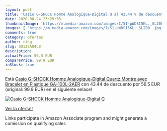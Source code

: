```yaml
---
layout: post
title: 'Casio G-SHOCK Homme Analogique-Digital Q al 43.44 % de descuento'
date: 2020-08-24 23:29:33
thumbnailImage: 'https://m.media-amazon.com/images/I/51-pWDSI5KL._SL200_.jpg'
images: [ 'https://m.media-amazon.com/images/I/51-pWDSI5KL._SL200_.jpg' ]
comments: true
category: ofertas
author: ring
slug: B01J8AO4L8
description:
actualPrice: 56.5 EUR
comparePrice: 99.9 EUR
inStock: true
---
```


Está [Casio G-SHOCK Homme Analogique-Digital Quartz Montre avec Bracelet en Plastique GA-100L-2AER](https://www.amazon.fr/dp/B01J8AO4L8/?tag=tolees0d-21) con 43.44 de descuento por 56.5 EUR (original: 99.9 EUR) en el siguiente enlace!

[![Casio G-SHOCK Homme Analogique-Digital Q](https://m.media-amazon.com/images/I/51-pWDSI5KL._SL200_.jpg)](https://www.amazon.fr/dp/B01J8AO4L8/?tag=tolees0d-21)

[Ver la oferta!!](https://www.amazon.fr/dp/B01J8AO4L8/?tag=tolees0d-21)

Links participate in Amazon Associate program and might generate a comission on qualifying sales


